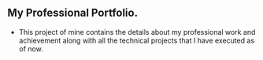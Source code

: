 ## My Professional Portfolio.

* This project of mine contains the details about my professional work and achievement along with all the technical projects that I have executed as of now.
